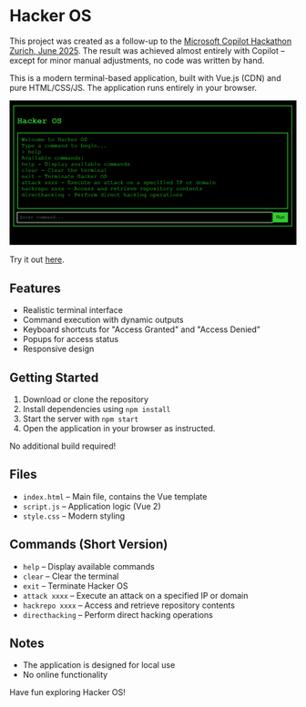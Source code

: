 # Hacker OS

This project was created as a follow-up to the [Microsoft Copilot Hackathon Zurich, June 2025](https://events.xebia.com/microsoft-services/copilot-hackathon-zurich-june-2025). The result was achieved almost entirely with Copilot – except for minor manual adjustments, no code was written by hand.

This is a modern terminal-based application, built with Vue.js (CDN) and pure HTML/CSS/JS. The application runs entirely in your browser.

![Hacker OS Screenshot](hacker_os.png)

Try it out [here](https://hackathon.manuelweb.at/hacker_os/).

## Features
- Realistic terminal interface
- Command execution with dynamic outputs
- Keyboard shortcuts for "Access Granted" and "Access Denied"
- Popups for access status
- Responsive design

## Getting Started
1. Download or clone the repository
2. Install dependencies using `npm install`
3. Start the server with `npm start`
4. Open the application in your browser as instructed.

No additional build required!

## Files
- `index.html` – Main file, contains the Vue template
- `script.js` – Application logic (Vue 2)
- `style.css` – Modern styling

## Commands (Short Version)
- `help` – Display available commands
- `clear` – Clear the terminal
- `exit` – Terminate Hacker OS
- `attack xxxx` – Execute an attack on a specified IP or domain
- `hackrepo xxxx` – Access and retrieve repository contents
- `directhacking` – Perform direct hacking operations

## Notes
- The application is designed for local use
- No online functionality

Have fun exploring Hacker OS!
